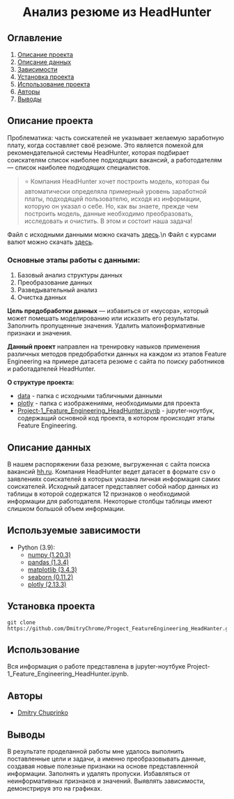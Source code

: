 # <center> Анализ резюме из HeadHunter </center>
## Оглавление
1. [Описание проекта](#Описание-проекта)
2. [Описание данных](#Описание-данных)
3. [Зависимости](#Зависимости)
4. [Установка проекта](#Установка-проекта)
5. [Использование проекта](#Использование-проекта)
6. [Авторы](#Авторы)
7. [Выводы](#Выводы)

## Описание проекта
Проблематика: часть соискателей не указывает желаемую заработную плату, когда составляет своё резюме.
Это является помехой для рекомендательной системы HeadHunter, которая подбирает соискателям список наиболее подходящих вакансий, а работодателям — список наиболее подходящих специалистов.

> ⭐ Компания HeadHunter хочет построить модель, которая бы автоматически определяла примерный уровень заработной платы, подходящей пользователю, исходя из информации, которую он указал о себе. Но, как вы знаете, прежде чем построить модель, данные необходимо преобразовать, исследовать и очистить. В этом и состоит наша задача!

Файл с исходными данными можно скачать [здесь](https://disk.yandex.ru/d/c04WS9U_oMLD_Q).\n
Файл с курсами валют можно скачать [здесь](https://disk.yandex.ru/d/cBZWixxpUkJcDw).

### Основные этапы работы с данными:
1. Базовый анализ структуры данных
2. Преобразование данных
3. Разведывательный анализ
4. Очистка данных

**Цель предобработки данных** — избавиться от «мусора», который может помешать моделированию или исказить его результаты. Заполнить пропущенные значения. Удалить малоинформативные признаки и значения.

**Данный проект** направлен на тренировку навыков применения различных методов предобработки данных на каждом из этапов Feature Engineering на примере датасета резюме с сайта по поиску работников и работадателей HeadHunter.

**О структуре проекта:**
* [data](./data) - папка с исходными табличными данными
* [plotly](./plotly) - папка с изображениями, необходимыми для проекта
* [Project-1_Feature_Engineering_HeadHunter.ipynb](./Project-1_Feature_Engineering_HeadHunter.ipynb) - jupyter-ноутбук, содержащий основной код проекта, в котором происходят этапы Feature Engineering.

## Описание данных
В нашем распоряжении база резюме, выгруженная с сайта поиска вакансий [hh.ru](https://nn.hh.ru/?ysclid=lcqtddl6ky405210179).
Компания HeadHunter ведет датасет в формате csv о заявлениях соискателей в которых указана личная информация самих соискателей. 
Исходный датасет представляет собой набор данных из таблицы в которой содержатся 12 признаков о необходимой информации для работодателя. Некоторые столбцы таблицы имеют слишком большой объем информации.

## Используемые зависимости
* Python (3.9):
    * [numpy (1.20.3)](https://numpy.org)
    * [pandas (1.3.4)](https://pandas.pydata.org)
    * [matplotlib (3.4.3)](https://matplotlib.org)
    * [seaborn (0.11.2)](https://seaborn.pydata.org)
    * [plotly (2.13.3)](https://plotly.com/)

## Установка проекта

```
git clone https://github.com/DmitryChrome/Progect_FeatureEngineering_HeadHanter.git
```

## Использование
Вся информация о работе представлена в jupyter-ноутбуке Project-1_Feature_Engineering_HeadHunter.ipynb.

## Авторы

* [Dmitry Chuprinko](https://t.me/Dmitry_Chuprinko)

## Выводы

В результате проделанной работы мне удалось выполнить поставленные цели и задачи, а именно преобразовывать данные, создавая новые полезные признаки на основе представленной информации. Заполнять и удалять пропуски. Избавляться от неинформативных признаков и значений. Выявлять зависимости, демонстрируя это на графиках.
